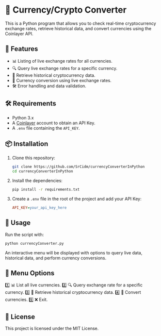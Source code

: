 # 📌 Currency/Crypto Converter

This is a Python program that allows you to check real-time cryptocurrency exchange rates, retrieve historical data, and convert currencies using the Coinlayer API.

## 🚀 Features
- 📊 Listing of live exchange rates for all currencies.
- 🔍 Query live exchange rates for a specific currency.
- 📆 Retrieve historical cryptocurrency data.
- 💸 Currency conversion using live exchange rates.
- 🛠 Error handling and data validation.

## 🛠 Requirements
- Python 3.x
- A [Coinlayer](https://coinlayer.com/) account to obtain an API Key.
- A `.env` file containing the `API_KEY`.

## 📦 Installation
1. Clone this repository:
   ```bash
   git clone https://github.com/SrCidm/currencyConverterInPython
   cd currencyConverterInPython
   ```
2. Install the dependencies:
   ```bash
   pip install -r requirements.txt
   ```
3. Create a `.env` file in the root of the project and add your API Key:
   ```ini
   API_KEY=your_api_key_here
   ```

## 🏃 Usage
Run the script with:
```bash
python currencyConverter.py
```
An interactive menu will be displayed with options to query live data, historical data, and perform currency conversions.

## 📌 Menu Options
1️⃣ 📊 List all live currencies.
2️⃣ 🔍 Query exchange rate for a specific currency.
3️⃣ 📆 Retrieve historical cryptocurrency data.
4️⃣ 💸 Convert currencies.
5️⃣ ❌ Exit.

## 📜 License
This project is licensed under the MIT License.
